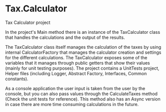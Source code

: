 # Tax.Calculator

Tax Calculator project

In the project's Main method there is an instance of the TaxCalculator class that handles the calculations and the output of the results.

The TaxCalculator class itself manages the calculation of the taxes by using internal CalculatorFactory that manages the calculator creation and settings for the different calculations. The TaxCalculator exposes some of the variables that it manages through public getters that show their values (mainly for unit testing purposes). The project contains a UnitTests project, Helper files (including Logger, Abstract Factory, Interfaces, Common constants).

As a console application the user input is taken from the user by the console, but you can also pass values through the CalculateTaxes method (Check the unit tests for reference). This method also has an Async version in case there are more time consuming calculations in the future.
